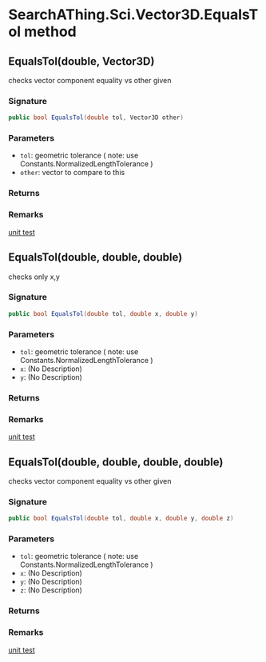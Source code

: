 # SearchAThing.Sci.Vector3D.EqualsTol method
## EqualsTol(double, Vector3D)
checks vector component equality vs other given

### Signature
```csharp
public bool EqualsTol(double tol, Vector3D other)
```
### Parameters
- `tol`: geometric tolerance ( note: use Constants.NormalizedLengthTolerance )
- `other`: vector to compare to this

### Returns

### Remarks
[unit test](/test/Vector3D/Vector3DTest_0012.cs)
## EqualsTol(double, double, double)
checks only x,y

### Signature
```csharp
public bool EqualsTol(double tol, double x, double y)
```
### Parameters
- `tol`: geometric tolerance ( note: use Constants.NormalizedLengthTolerance )
- `x`: (No Description)
- `y`: (No Description)

### Returns

### Remarks
[unit test](/test/Vector3D/Vector3DTest_0012.cs)
## EqualsTol(double, double, double, double)
checks vector component equality vs other given

### Signature
```csharp
public bool EqualsTol(double tol, double x, double y, double z)
```
### Parameters
- `tol`: geometric tolerance ( note: use Constants.NormalizedLengthTolerance )
- `x`: (No Description)
- `y`: (No Description)
- `z`: (No Description)

### Returns

### Remarks
[unit test](/test/Vector3D/Vector3DTest_0012.cs)
